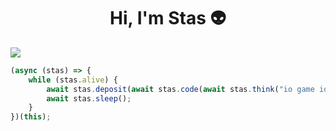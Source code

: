<h1 align="center"> 
     Hi, I'm Stas 👽
</h1>
<img src="https://img.shields.io/github/license/stasadance/stasadance">

```js
(async (stas) => {
    while (stas.alive) {
        await stas.deposit(await stas.code(await stas.think("io game ideas")));
        await stas.sleep();
    }
})(this);

```
